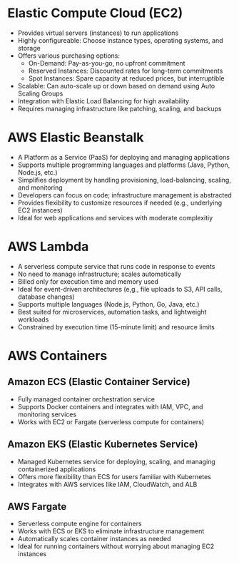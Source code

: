 # Elastic Compute Cloud (EC2)

- Provides virtual servers (instances) to run applications
- Highly configureable: Choose instance types, operating systems, and storage
- Offers various purchasing options:
    - On-Demand: Pay-as-you-go, no upfront commitment
    - Reserved Instances: Discounted rates for long-term commitments
    - Spot Instances: Spare capacity at reduced prices, but interruptible
- Scalable: Can auto-scale up or down based on demand using Auto Scaling Groups
- Integration with Elastic Load Balancing for high availability
- Requires managing infrastructure like patching, scaling, and backups

# AWS Elastic Beanstalk

- A Platform as a Service (PaaS) for deploying and managing applications
- Supports multiple programming languages and platforms (Java, Python, Node.js, etc.)
- Simplifies deployment by handling provisioning, load-balancing, scaling, and monitoring
- Developers can focus on code; infrastructure management is abstracted
- Provides flexibility to customize resources if needed (e.g., underlying EC2 instances)
- Ideal for web applications and services with moderate complexitiy

# AWS Lambda

- A serverless compute service that runs code in response to events
- No need to manage infrastructure; scales automatically
- Billed only for execution time and memory used
- Ideal for event-driven architectures (e,g., file uploads to S3, API calls, database changes)
- Supports multiple languages (Node.js, Python, Go, Java, etc.)
- Best suited for microservices, automation tasks, and lightweight workloads
- Constrained by execution time (15-minute limit) and resource limits

# AWS Containers

## Amazon ECS (Elastic Container Service)

- Fully managed container orchestration service
- Supports Docker containers and integrates with IAM, VPC, and monitoring services
- Works with EC2 or Fargate (serverless compute for containers)

## Amazon EKS (Elastic Kubernetes Service)

- Managed Kubernetes service for deploying, scaling, and managing containerized applications
- Offers more flexibility than ECS for users familiar with Kubernetes
- Integrates with AWS services like IAM, CloudWatch, and ALB

## AWS Fargate

- Serverless compute engine for containers
- Works with ECS or EKS to eliminate infrastructure management
- Automatically scales container instances as needed
- Ideal for running containers without worrying about managing EC2 instances


